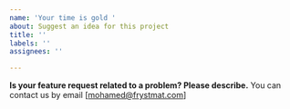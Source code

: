 ```yaml
---
name: 'Your time is gold '
about: Suggest an idea for this project
title: ''
labels: ''
assignees: ''

---
```


**Is your feature request related to a problem? Please describe.**
You can contact us by email [mohamed@frystmat.com]
